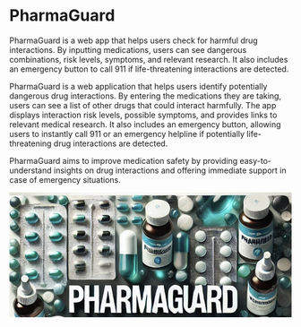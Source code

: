 # PharmaGuard
PharmaGuard is a web app that helps users check for harmful drug interactions. By inputting medications, users can see dangerous combinations, risk levels, symptoms, and relevant research. It also includes an emergency button to call 911 if life-threatening interactions are detected.

PharmaGuard is a web application that helps users identify potentially dangerous drug interactions. By entering the medications they are taking, users can see a list of other drugs that could interact harmfully. The app displays interaction risk levels, possible symptoms, and provides links to relevant medical research. It also includes an emergency button, allowing users to instantly call 911 or an emergency helpline if potentially life-threatening drug interactions are detected.

PharmaGuard aims to improve medication safety by providing easy-to-understand insights on drug interactions and offering immediate support in case of emergency situations.




![PharmaGuard Banner](./frontend/static/PG_Final.jpg)

